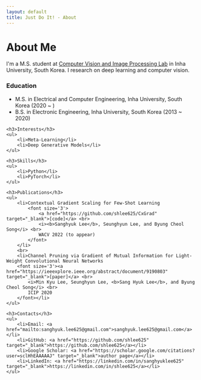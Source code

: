 ```yaml
---
layout: default
title: Just Do It! - About
---
```



<div class="post">
    <h1 class="pageTitle">About Me</h1>
    <!-- <img src="{{ '/assets/img/pool.jpeg' }}" alt=""> -->
    <p>I'm a M.S. student at <a href="http://cvip.inha.ac.kr" target="_blank">Computer Vision and Image Processing Lab</a> in Inha University, South Korea. I research on deep learning and computer vision.</p>
    <h3>Education</h3>
    <ul>
        <li>M.S. in Electrical and Computer Engineering, Inha University, South Korea (2020 ~ )</li>
        <li>B.S. in Electronic Engineering, Inha University, South Korea (2013 ~ 2020)</li>
    </ul>

    <h3>Interests</h3>
    <ul>
		<li>Meta-Learning</li>
        <li>Deep Generative Models</li>
    </ul>

    <h3>Skills</h3>
    <ul>
        <li>Python</li>
        <li>PyTorch</li>
    </ul>

    <h3>Publications</h3>
    <ul>
        <li>Contextual Gradient Scaling for Few-Shot Learning 
            <font size='3'>
                <a href="https://github.com/shlee625/CxGrad" target="_blank">[code]</a> <br>
                <i><b>Sanghyuk Lee</b>, Seunghyun Lee, and Byung Cheol Song</i> <br>
                WACV 2022 (to appear)
            </font>
        </li>
        <br>
        <li>Channel Pruning via Gradient of Mutual Information for Light-Weight Convolutional Neural Networks
        <font size='3'><a href="https://ieeexplore.ieee.org/abstract/document/9190803" target="_blank">[paper]</a> <br>
            <i>Min Kyu Lee, Seunghyun Lee, <b>Sang Hyuk Lee</b>, and Byung Cheol Song</i> <br>
            ICIP 2020
        </font></li>
    </ul>

    <h3>Contacts</h3>
    <ul>
        <li>Email: <a href="mailto:sanghyuk.lee625@gmail.com">sanghyuk.lee625@gmail.com</a></li>
        <li>GitHub: <a href="https://github.com/shlee625" target="_blank">https://github.com/shlee625</a></li>
        <li>Google Scholar: <a href="https://scholar.google.com/citations?user=sclHhEAAAAAJ" target="_blank">author page</a></li>
        <li>LinkedIn: <a href="https://linkedin.com/in/sanghyuklee625" target="_blank">https://linkedin.com/in/shlee625</a></li>
    </ul>
</div>
